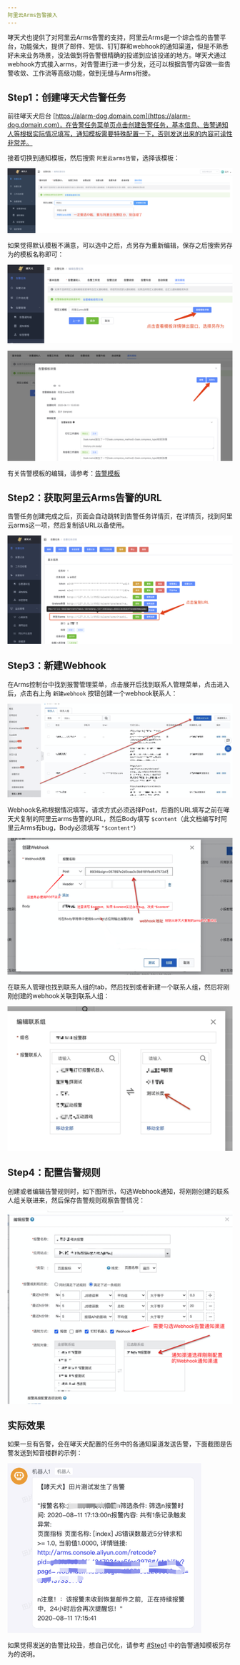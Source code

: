 ```yaml
---
阿里云Arms告警接入
---
```


哮天犬也提供了对阿里云Arms告警的支持，阿里云Arms是一个综合性的告警平台，功能强大，提供了邮件、短信、钉钉群和webhook的通知渠道，但是不熟悉好未来业务场景，没法做到将告警很精确的投递到应该投递的地方。哮天犬通过webhook方式接入arms，对告警进行进一步分发，还可以根据告警内容做一些告警收敛、工作流等高级功能，做到无缝与Arms衔接。


## Step1：创建哮天犬告警任务

前往哮天犬后台 [https://alarm-dog.domain.com](https://alarm-dog.domain.com)，在告警任务菜单页点击创建告警任务，基本信息、告警通知人等根据实际情况填写，通知模板需要特殊配置一下，否则发送出来的内容可读性非常差。

接着切换到通知模板，然后搜索 `阿里云arms告警`，选择该模板：

![图 1](../../images/f39b12115819e10b612684ab7bbd891c825fec4289f2905945f19a514ce5d3d1.png)  

如果觉得默认模板不满意，可以选中之后，点另存为重新编辑，保存之后搜索另存为的模板名称即可：

![图 2](../../images/d11dfd8770bc36deeb3fe45209a8e1274e0885b00473cd64d261665f110aae69.png)  

![图 3](../../images/9df5771c4880cae4c9de424c15f4841f999dd6e4ee3a331060dda1e0c2d6d746.png)  

有关告警模板的编辑，请参考：[告警模板](../advance-function/alarm-template.md)


## Step2：获取阿里云Arms告警的URL

告警任务创建完成之后，页面会自动跳转到告警任务详情页，在详情页，找到阿里云arms这一项，然后复制该URL以备使用。

![图 4](../../images/b772c5c3c00545694e2919b20e27f27aa395b08d8b82ca9dbd78b2ad2707ded0.png)  


## Step3：新建Webhook

在Arms控制台中找到报警管理菜单，点击展开后找到联系人管理菜单，点击进入后，点击右上角 `新建webhook` 按钮创建一个webhook联系人：

![图 6](../../images/7de572648d5e8b3f965af2c549f34aee18cc68049726a0f71c87df8c8eff181a.png)  

Webhook名称根据情况填写，请求方式必须选择Post，后面的URL填写之前在哮天犬复制的阿里云arms告警的URL，然后Body填写 `$content`（此文档编写时阿里云Arms有bug，Body必须填写 `"$content"`）

![图 7](../../images/bc25048b52cbbc2114aaf1bd8043db5a9826640e5cf614fdf3b26c269c7f4b83.png)  

在联系人管理也找到联系人组的tab，然后找到或者新建一个联系人组，然后将刚刚创建的webhook关联到联系人组：

![图 8](../../images/8698794a10c73d45862e485dc79829c75150bdd70a79ef2997277cefccbec4d9.png)  


## Step4：配置告警规则

创建或者编辑告警规则时，如下图所示，勾选Webhook通知，将刚刚创建的联系人组关联进来，然后保存告警规则观察告警情况：

![图 9](../../images/f9d4d1c612d61d65176752146defe4a0271916d847fa21d0cd6437e27c943644.png)  


## 实际效果

如果一旦有告警，会在哮天犬配置的任务中的各通知渠道发送告警，下面截图是告警发送到知音楼群的示例：

![图 5](../../images/2f9270282afec5b723c8c18f4cd3d280b9f71089a3d38a08fa12df41d5e06a3f.png)  

如果觉得发送的告警比较丑，想自己优化，请参考 [#Step1](#step1：创建哮天犬告警任务) 中的告警通知模板另存为的说明。

